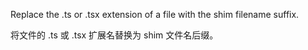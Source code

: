 Replace the .ts or .tsx extension of a file with the shim filename suffix.

将文件的 .ts 或 .tsx 扩展名替换为 shim 文件名后缀。